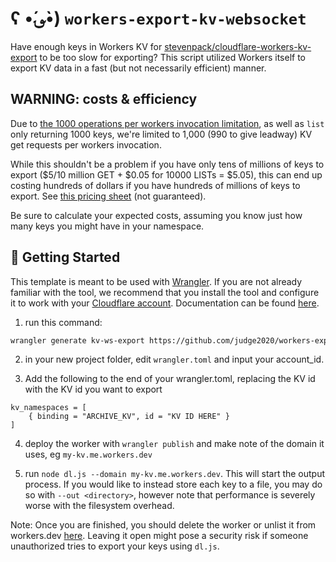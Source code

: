 # ʕ •́؈•̀) `workers-export-kv-websocket`

Have enough keys in Workers KV for [stevenpack/cloudflare-workers-kv-export](https://github.com/stevenpack/cloudflare-workers-kv-export) to be too slow for exporting? This script utilized Workers itself to export KV data in a fast (but not necessarily efficient) manner.

## WARNING: costs & efficiency

Due to [the 1000 operations per workers invocation limitation](https://developers.cloudflare.com/workers/platform/limits#kv-limits), as well as `list` only returning 1000 keys, we're limited to 1,000 (990 to give leadway) KV get requests per workers invocation.

While this shouldn't be a problem if you have only tens of millions of keys to export ($5/10 million GET + $0.05 for 10000 LISTs = $5.05), this can end up costing hundreds of dollars if you have hundreds of millions of keys to export. See [this pricing sheet](https://docs.google.com/spreadsheets/d/e/2PACX-1vSaVi1Ji1HyTa09nMxBzW8LrmjEboaznohsL1qoveRArnSClqAZeLPIZS2nXqi-tUTuI9ZU0CnGOLyl/pubhtml?gid=0&single=true) (not guaranteed).

Be sure to calculate your expected costs, assuming you know just how many keys you might have in your namespace.

## 🔋 Getting Started

This template is meant to be used with [Wrangler](https://github.com/cloudflare/wrangler). If you are not already familiar with the tool, we recommend that you install the tool and configure it to work with your [Cloudflare account](https://dash.cloudflare.com). Documentation can be found [here](https://developers.cloudflare.com/workers/tooling/wrangler/).

1. run this command:

```bash
wrangler generate kv-ws-export https://github.com/judge2020/workers-export-kv-websocket
```

2. in your new project folder, edit `wrangler.toml` and input your account_id.

3. Add the following to the end of your wrangler.toml, replacing the KV id with the KV id you want to export

```
kv_namespaces = [
    { binding = "ARCHIVE_KV", id = "KV ID HERE" }
]
```

4. deploy the worker with `wrangler publish` and make note of the domain it uses, eg `my-kv.me.workers.dev`

5. run `node dl.js --domain my-kv.me.workers.dev`. This will start the output process. If you would like to instead store each key to a file, you may do so with `--out <directory>`, however note that performance is severely worse with the filesystem overhead.

Note: Once you are finished, you should delete the worker or unlist it from workers.dev [here](https://dash.cloudflare.com/?to=/:account/workers). Leaving it open might pose a security risk if someone unauthorized tries to export your keys using `dl.js`.
